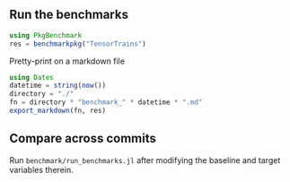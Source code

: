 ## Run the benchmarks

```julia
using PkgBenchmark
res = benchmarkpkg("TensorTrains")
```

Pretty-print on a markdown file
```julia
using Dates
datetime = string(now())
directory = "./"
fn = directory * "benchmark_" * datetime * ".md"
export_markdown(fn, res)
```

## Compare across commits
Run `benchmark/run_benchmarks.jl` after modifying the baseline and target variables therein.